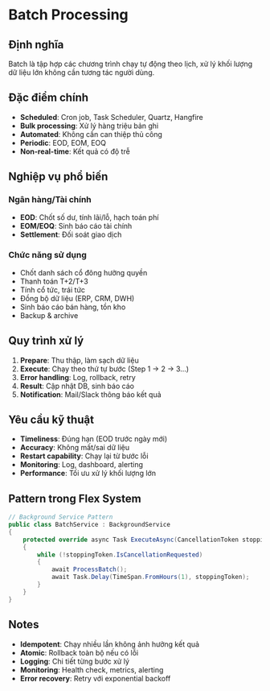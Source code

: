 # Batch Processing

## Định nghĩa
Batch là tập hợp các chương trình chạy tự động theo lịch, xử lý khối lượng dữ liệu lớn không cần tương tác người dùng.

## Đặc điểm chính
- **Scheduled**: Cron job, Task Scheduler, Quartz, Hangfire
- **Bulk processing**: Xử lý hàng triệu bản ghi
- **Automated**: Không cần can thiệp thủ công
- **Periodic**: EOD, EOM, EOQ
- **Non-real-time**: Kết quả có độ trễ

## Nghiệp vụ phổ biến

### Ngân hàng/Tài chính
- **EOD**: Chốt số dư, tính lãi/lỗ, hạch toán phí
- **EOM/EOQ**: Sinh báo cáo tài chính
- **Settlement**: Đối soát giao dịch

### Chức năng sử dụng
- Chốt danh sách cổ đông hưởng quyền
- Thanh toán T+2/T+3
- Tính cổ tức, trái tức
- Đồng bộ dữ liệu (ERP, CRM, DWH)
- Sinh báo cáo bán hàng, tồn kho
- Backup & archive

## Quy trình xử lý
1. **Prepare**: Thu thập, làm sạch dữ liệu
2. **Execute**: Chạy theo thứ tự bước (Step 1 → 2 → 3...)
3. **Error handling**: Log, rollback, retry
4. **Result**: Cập nhật DB, sinh báo cáo
5. **Notification**: Mail/Slack thông báo kết quả

## Yêu cầu kỹ thuật
- **Timeliness**: Đúng hạn (EOD trước ngày mới)
- **Accuracy**: Không mất/sai dữ liệu
- **Restart capability**: Chạy lại từ bước lỗi
- **Monitoring**: Log, dashboard, alerting
- **Performance**: Tối ưu xử lý khối lượng lớn

## Pattern trong Flex System
```csharp
// Background Service Pattern
public class BatchService : BackgroundService
{
    protected override async Task ExecuteAsync(CancellationToken stoppingToken)
    {
        while (!stoppingToken.IsCancellationRequested)
        {
            await ProcessBatch();
            await Task.Delay(TimeSpan.FromHours(1), stoppingToken);
        }
    }
}
```

## Notes
- **Idempotent**: Chạy nhiều lần không ảnh hưởng kết quả
- **Atomic**: Rollback toàn bộ nếu có lỗi
- **Logging**: Chi tiết từng bước xử lý
- **Monitoring**: Health check, metrics, alerting
- **Error recovery**: Retry với exponential backoff
